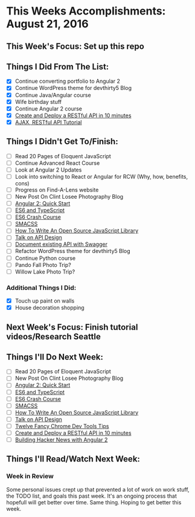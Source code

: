 # This Weeks Accomplishments: August 21, 2016

## This Week's Focus: Set up this repo

## Things I Did From The List:

- [x] Continue converting portfolio to Angular 2
- [x] Continue WordPress theme for devthirty5 Blog
- [x] Continue Java/Angular course
- [x] Wife birthday stuff
- [x] Continue Angular 2 course
- [x] [Create and Deploy a RESTful API in 10 minutes](https://www.youtube.com/watch?v=6x-ijyG-ack)
- [x] [AJAX, RESTful API Tutorial](https://www.youtube.com/watch?v=G0BzzuXS8gI)

## Things I Didn't Get To/Finish:

- [ ] Read 20 Pages of Eloquent JavaScript
- [ ] Continue Advanced React Course
- [ ] Look at Angular 2 Updates
- [ ] Look into switching to React or Angular for RCW (Why, how, benefits, cons)
- [ ] Progress on Find-A-Lens website
- [ ] New Post On Clint Losee Photography Blog
- [ ] [Angular 2: Quick Start](https://www.youtube.com/watch?v=f80wkYP5rTI)
- [ ] [ES6 and TypeScript](https://www.youtube.com/watch?v=CG2Ut1Wski8&feature=youtu.be&t=2m50s&utm_content=educational&utm_campaign=2016-08-25&utm_source=email-sendgrid&utm_term=133370&utm_medium=486884)
- [ ] [ES6 Crash Course](https://laracasts.com/series/es6-cliffsnotes)
- [ ] [SMACSS](https://smacss.com/book/)
- [ ] [How To Write An Open Source JavaScript Library](https://egghead.io/courses/how-to-write-an-open-source-javascript-library)
- [ ] [Talk on API Design](http://2016.cascadiafest.org/speakers/bryan-hughes/)
- [ ] [Document existing API with Swagger](https://scotch.io/tutorials/document-your-already-existing-apis-with-swagger)
- [ ] Refactor WordPress theme for devthirty5 Blog
- [ ] Continue Python course
- [ ] Pando Fall Photo Trip?
- [ ] Willow Lake Photo Trip?

### Additional Things I Did:

- [x] Touch up paint on walls
- [x] House decoration shopping

## Next Week's Focus: Finish tutorial videos/Research Seattle

## Things I'll Do Next Week:

- [ ] Read 20 Pages of Eloquent JavaScript
- [ ] New Post On Clint Losee Photography Blog
- [ ] [Angular 2: Quick Start](https://www.youtube.com/watch?v=f80wkYP5rTI)
- [ ] [ES6 and TypeScript](https://www.youtube.com/watch?v=CG2Ut1Wski8&feature=youtu.be&t=2m50s&utm_content=educational&utm_campaign=2016-08-25&utm_source=email-sendgrid&utm_term=133370&utm_medium=486884)
- [ ] [ES6 Crash Course](https://laracasts.com/series/es6-cliffsnotes)
- [ ] [SMACSS](https://smacss.com/book/)
- [ ] [How To Write An Open Source JavaScript Library](https://egghead.io/courses/how-to-write-an-open-source-javascript-library)
- [ ] [Talk on API Design](http://2016.cascadiafest.org/speakers/bryan-hughes/)
- [ ] [Twelve Fancy Chrome Dev Tools Tips](https://hackernoon.com/twelve-fancy-chrome-devtools-tips-dc1e39d10d9d#.lx7vr5bkt)
- [ ] [Create and Deploy a RESTful API in 10 minutes](https://www.youtube.com/watch?v=6x-ijyG-ack)
- [ ] [Building Hacker News with Angular 2](http://houssein.me/angular2-hacker-news)

## Things I'll Read/Watch Next Week:

### Week in Review

Some personal issues crept up that prevented a lot of work on work stuff, the TODO list, and goals this past week. 
It's an ongoing process that hopefull will get better over time. Same thing. Hoping to get better this week.